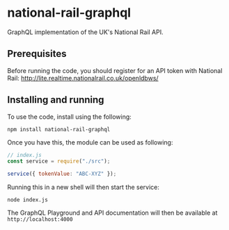 # national-rail-graphql

GraphQL implementation of the UK's National Rail API.

## Prerequisites

Before running the code, you should register for an API token with National Rail: http://lite.realtime.nationalrail.co.uk/openldbws/

## Installing and running

To use the code, install using the following:

```
npm install national-rail-graphql
```

Once you have this, the module can be used as following:

```js
// index.js
const service = require("./src");

service({ tokenValue: "ABC-XYZ" });
```

Running this in a new shell will then start the service:

```
node index.js
```

The GraphQL Playground and API documentation will then be available at `http://localhost:4000`
